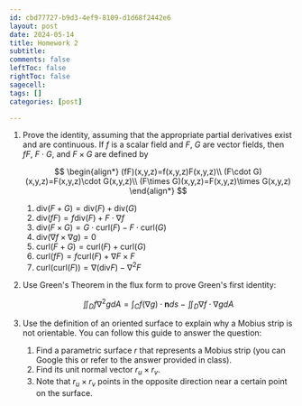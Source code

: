 ```yaml
---
id: cbd77727-b9d3-4ef9-8109-d1d68f2442e6
layout: post
date: 2024-05-14
title: Homework 2
subtitle: 
comments: false
leftToc: false
rightToc: false
sagecell: 
tags: []
categories: [post]

---
```

1. Prove the identity, assuming that the appropriate partial derivatives exist and are continuous. If $f$ is a scalar field and $F$, $G$ are vector fields, then $fF$, $F\cdot G$, and $F\times G$ are defined by

	$$
	\begin{align*}
	(fF)(x,y,z)=f(x,y,z)F(x,y,z)\\
	(F\cdot G)(x,y,z)=F(x,y,z)\cdot G(x,y,z)\\
	(F\times G)(x,y,z)=F(x,y,z)\times G(x,y,z)
	\end{align*}
	$$

	1. $\text{div}(F+G)=\text{div}(F)+\text{div}(G)$
	2. $\text{div}(fF)=f\text{div}(F)+F\cdot\nabla f$
	3. $\text{div}(F\times G) = G\cdot \text{curl}(F)-F\cdot \text{curl}(G)$
	4. $\text{div}(\nabla f\times \nabla g)=0$
	5. $\text{curl}(F+G)=\text{curl}(F)+\text{curl}(G)$
	6. $\text{curl}(fF)=f\text{curl}(F)+\nabla F\times F$
	7. $\text{curl}(\text{curl}(F))=\nabla(\text{div} F)-\nabla^2F$
2. Use Green's Theorem in the flux form to prove Green's first identity:

	$$
	\iint_Df\nabla^2gdA=\int_Cf(\nabla g)\cdot \mathbf{n}ds-\iint_D\nabla f\cdot\nabla gdA
	$$

3. Use the definition of an oriented surface to explain why a Mobius strip is not orientable. You can follow this guide to answer the question:
	1. Find a parametric surface $r$ that represents a Mobius strip (you can Google this or refer to the answer provided in class).
	2. Find its unit normal vector $r_u\times r_v$.
	3. Note that $r_u\times r_v$ points in the opposite direction near a certain point on the surface.

